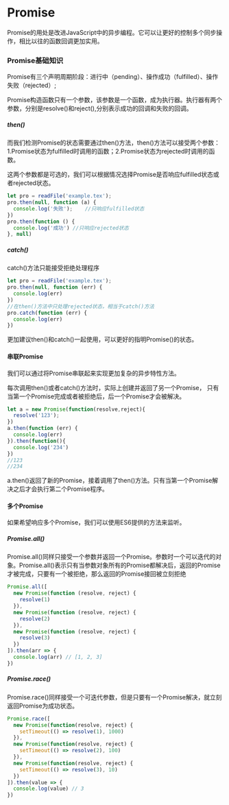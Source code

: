 # Promise

Promise的用处是改进JavaScript中的异步编程。它可以让更好的控制多个同步操作，相比以往的函数回调更加实用。

### Promise基础知识

Promise有三个声明周期阶段：进行中（pending）、操作成功（fulfilled）、操作失败（rejected）;

Promise构造函数只有一个参数，该参数是一个函数，成为执行器。执行器有两个参数，分别是resolve()和reject(),分别表示成功的回调和失败的回调。

##### then()

而我们检测Promise的状态需要通过then()方法，then()方法可以接受两个参数：1.Promise状态为fulfilled时调用的函数；2.Promise状态为rejected时调用的函数。

这两个参数都是可选的，我们可以根据情况选择Promise是否响应fulfilled状态或者rejected状态。

```JavaScript
let pro = readFile('example.tex');
pro.then(null, function (a) {
  console.log('失败');    //只响应fulfilled状态
})
pro.then(function () {
  console.log('成功') //只响应rejected状态
}, null)
```


##### catch()

catch()方法只能接受拒绝处理程序

```JavaScript
let pro = readFile('example.tex');
pro.then(null, function (err) {
  console.log(err)
})
//在then()方法中只处理rejected状态，相当于catch()方法
pro.catch(function (err) {
  console.log(err)
})
```

更加建议then()和catch()一起使用，可以更好的指明Promise()的状态。


#### 串联Promise

我们可以通过将Promise串联起来实现更加复杂的异步特性方法。

每次调用then()或者catch()方法时，实际上创建并返回了另一个Promise，
只有当第一个Promise完成或者被拒绝后，后一个Promise才会被解决。

```JavaScript
let a = new Promise(function(resolve,reject){
  resolve('123');
})
a.then(function (err) {
  console.log(err)
}).then(function(){
  console.log('234')
})
//123
//234
```

a.then()返回了新的Promise，接着调用了then()方法。只有当第一个Promise解决之后才会执行第二个Promise程序。

#### 多个Promise

如果希望响应多个Promise，我们可以使用ES6提供的方法来监听。

##### Promise.all()

Promise.all()同样只接受一个参数并返回一个Promise。参数时一个可以迭代的对象。Promise.all()表示只有当参数对象所有的Promise都解决后，返回的Promise才被完成，只要有一个被拒绝，那么返回的Promise接回被立刻拒绝

```JavaScript
Promise.all([
  new Promise(function (resolve, reject) {
    resolve(1)
  }),
  new Promise(function (resolve, reject) {
    resolve(2)
  }),
  new Promise(function (resolve, reject) {
    resolve(3)
  })
]).then(arr => {
  console.log(arr) // [1, 2, 3]
})
```

##### Promise.race()

Promise.race()同样接受一个可迭代参数，但是只要有一个Promise解决，就立刻返回Promise为成功状态。

```JavaScript
Promise.race([
  new Promise(function(resolve, reject) {
    setTimeout(() => resolve(1), 1000)
  }),
  new Promise(function(resolve, reject) {
    setTimeout(() => resolve(2), 100)
  }),
  new Promise(function(resolve, reject) {
    setTimeout(() => resolve(3), 10)
  })
]).then(value => {
  console.log(value) // 3
})
```




